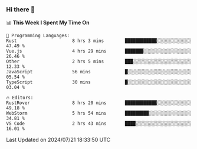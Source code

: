### Hi there 👋

<!--
**asdf12303116/asdf12303116** is a ✨ _special_ ✨ repository because its `README.md` (this file) appears on your GitHub profile.

Here are some ideas to get you started:

- 🔭 I’m currently working on ...
- 🌱 I’m currently learning ...
- 👯 I’m looking to collaborate on ...
- 🤔 I’m looking for help with ...
- 💬 Ask me about ...
- 📫 How to reach me: ...
- 😄 Pronouns: ...
- ⚡ Fun fact: ...
-->

<!--START_SECTION:waka-->
📊 **This Week I Spent My Time On** 

```text
💬 Programming Languages: 
Rust                     8 hrs 3 mins        ████████████░░░░░░░░░░░░░   47.49 % 
Vue.js                   4 hrs 29 mins       ███████░░░░░░░░░░░░░░░░░░   26.46 % 
Other                    2 hrs 5 mins        ███░░░░░░░░░░░░░░░░░░░░░░   12.33 % 
JavaScript               56 mins             █░░░░░░░░░░░░░░░░░░░░░░░░   05.54 % 
TypeScript               30 mins             █░░░░░░░░░░░░░░░░░░░░░░░░   03.04 % 

🔥 Editors: 
RustRover                8 hrs 20 mins       ████████████░░░░░░░░░░░░░   49.18 % 
WebStorm                 5 hrs 54 mins       █████████░░░░░░░░░░░░░░░░   34.81 % 
VS Code                  2 hrs 43 mins       ████░░░░░░░░░░░░░░░░░░░░░   16.01 % 
```


 Last Updated on 2024/07/21 18:33:50 UTC
<!--END_SECTION:waka-->

